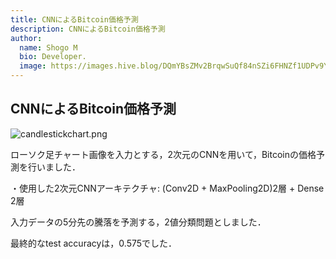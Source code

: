```yaml
---
title: CNNによるBitcoin価格予測
description: CNNによるBitcoin価格予測
author:
  name: Shogo M
  bio: Developer.
  image: https://images.hive.blog/DQmYBsZMv2BrqwSuQf84nSZi6FHNZf1UDPv9YzqTo7w5qjw/IMG_0435.JPG
---
```


## CNNによるBitcoin価格予測

<author :author="author"></author>

![candlestickchart.png](https://images.hive.blog/DQmQveT2pRbAPhKvot1B73LgBFhFoFnLDPZMfHATrLtzd6d/candlestickchart.png)

ローソク足チャート画像を入力とする，2次元のCNNを用いて，Bitcoinの価格予測を行いました．

・使用した2次元CNNアーキテクチャ: (Conv2D + MaxPooling2D)2層 + Dense 2層

入力データの5分先の騰落を予測する，2値分類問題としました．

最終的なtest accuracyは，0.575でした．